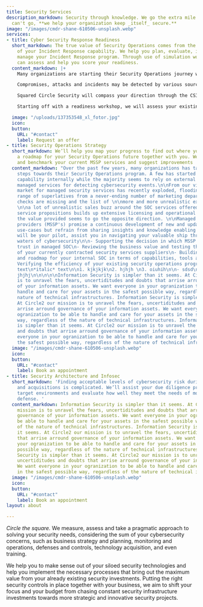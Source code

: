```yaml
---
title: Security Services
description_markdown: Security through knowledge. We go the extra mile that your tools
  can't go, **we help your organization keep _itself_ secure.**
image: "/images/cmdr-shane-610506-unsplash.webp"
services:
- title: Cyber Security Response Readiness
  short_markdown: The true value of Security Operations comes from the effectiveness
    of your Incident Response capability. We help you plan, evaluate, improve and
    manage your Incident Response program. Through use of simulation workshops we
    can assess and help you score your readiness.
  content_markdown: |+
    Many organizations are starting their Security Operations journey with a strict focus on monitoring and detection but few have acquired an appropriate capability to react and respond to the cybersecurity incidents.

    Compromises, attacks and incidents may be detected by various sources, such as the internal IT help desk, your infra team or a hosting service provider – but what are your plan when the things get serious? You cannot rely on external IT service providers to manage your security incidents and you should act differently from your IT incident process.

    Squared Circle Security will compass your direction through the CSIR landscape and assist you in establishing an incident response plan with corresponding processes, tools, training and management.

    Starting off with a readiness workshop, we will assess your existing preparations and capabilities by scoring the levels in our incident response maturity model.

  image: "/uploads/137353548_xl_fotor.jpg"
  icon: 
  button:
    URL: "#contact"
    label: Request an offer
- title: Security Operations Strategy
  short_markdown: We’ll help you map your progress to find out where you are and build
    a roadmap for your Security Operations future together with you. We can also assess
    and benchmark your current MSSP services and suggest improvements
  content_markdown: "Over the past few years, many organizations has taken the first
    steps towards their Security Operations program. A few has started to build the
    capability internally while the majority seems to rely on external parties providing
    managed services for detecting cybersecurity events.\n\nFrom our viewpoint, the
    market for managed security services has recently exploded, flooding an ever-growing
    range of superlatives from a never-ending number of marketing departments.\n\nReality
    checks are missing and the list of \n\nmore and more unrealistic expectations
    \n\na lot of unrealistic sales buzz around the SOC services offered \n\nexpectations\n\n\nSIEM-centric
    service propositions builds up extensive licensing and operational costs, while
    the value provided seems to go the opposite direction. \n\nManaged security service
    providers (MSSP's) promise a continuous development of new and updated security
    use-cases but refrain from sharing insights and knowledge enabling their customers\n\nWe
    will be your pilot, assist you in navigating your valuable ship through the rough
    waters of cybersecurity\n\n- Supporting the decision in which MSSP to put your
    trust in managed SOC\n- Reviewing the business value and testing the actual delivery
    of your currently contracted security services suppliers\n- Building the strategy
    and roadmap for your internal SOC in terms of capabilities, tools and organization\n-
    Verifying the efficiency of your existing security operations program\n\n\n\n---\n\n\n**bold**
    text\n*italic* text\n\n1. kjkjkjk\n2. hjhjh \n3. oiuhih\n\n- sdsd\n- sdsds\n-
    jhjhj\n\n\n\n\nInformation Security is simpler than it seems. At Circle2 our mission
    is to unravel the fears, uncertiditudes and doubts that arrise arround governance
    of your information assets. We want everyone in your ogranization to be able to
    handle and care for your assets in the safest possible way, regardless of the
    nature of technical infrastructures. Information Security is simpler than it seems.
    At Circle2 our mission is to unravel the fears, uncertiditudes and doubts that
    arrise arround governance of your information assets. We want everyone in your
    ogranization to be able to handle and care for your assets in the safest possible
    way, regardless of the nature of technical infrastructures. Information Security
    is simpler than it seems. At Circle2 our mission is to unravel the fears, uncertiditudes
    and doubts that arrise arround governance of your information assets. We want
    everyone in your ogranization to be able to handle and care for your assets in
    the safest possible way, regardless of the nature of technical infrastructures."
  image: "/images/cmdr-shane-610506-unsplash.webp"
  icon: 
  button:
    URL: "#contact"
    label: Book an appointment
- title: Security Architecture and Infosec
  short_markdown: 'Finding acceptable levels of cybersecurity risk during mergers
    and acquisitions is complicated. We’ll assist your due diligence process by assessing
    target environments and evaluate how well they meet the needs of modern cybersecurity
    defense. '
  content_markdown: Information Security is simpler than it seems. At Circle2 our
    mission is to unravel the fears, uncertiditudes and doubts that arrise arround
    governance of your information assets. We want everyone in your ogranization to
    be able to handle and care for your assets in the safest possible way, regardless
    of the nature of technical infrastructures. Information Security is simpler than
    it seems. At Circle2 our mission is to unravel the fears, uncertiditudes and doubts
    that arrise arround governance of your information assets. We want everyone in
    your ogranization to be able to handle and care for your assets in the safest
    possible way, regardless of the nature of technical infrastructures. Information
    Security is simpler than it seems. At Circle2 our mission is to unravel the fears,
    uncertiditudes and doubts that arrise arround governance of your information assets.
    We want everyone in your ogranization to be able to handle and care for your assets
    in the safest possible way, regardless of the nature of technical infrastructures.
  image: "/images/cmdr-shane-610506-unsplash.webp"
  icon: 
  button:
    URL: "#contact"
    label: Book an appointment
layout: about

---
```

_Circle the square._ We measure, assess and take a pragmatic approach to solving your security needs, considering the sum of your cybersecurity concerns, such as business strategy and planning, monitoring and operations, defenses and controls, technology acquisition, and even training.

We help you to make sense out of your siloed security technologies and help you implement the necessary processes that bring out the maximum value from your already existing security investments. Putting the right security controls in place together with your business, we aim to shift your focus and your budget from chasing constant security infrastructure investments towards more strategic and innovative security projects.